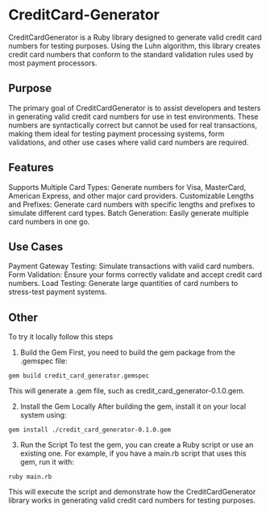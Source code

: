 # CreditCard-Generator
CreditCardGenerator is a Ruby library designed to generate valid credit card numbers for testing purposes. Using the Luhn algorithm, this library creates credit card numbers that conform to the standard validation rules used by most payment processors.

## Purpose
The primary goal of CreditCardGenerator is to assist developers and testers in generating valid credit card numbers for use in test environments. These numbers are syntactically correct but cannot be used for real transactions, making them ideal for testing payment processing systems, form validations, and other use cases where valid card numbers are required.

## Features
Supports Multiple Card Types: Generate numbers for Visa, MasterCard, American Express, and other major card providers.
Customizable Lengths and Prefixes: Generate card numbers with specific lengths and prefixes to simulate different card types.
Batch Generation: Easily generate multiple card numbers in one go.

## Use Cases
Payment Gateway Testing: Simulate transactions with valid card numbers.
Form Validation: Ensure your forms correctly validate and accept credit card numbers.
Load Testing: Generate large quantities of card numbers to stress-test payment systems.

## Other
To try it locally follow this steps

1. Build the Gem
First, you need to build the gem package from the .gemspec file:
```
gem build credit_card_generator.gemspec
```
This will generate a .gem file, such as credit_card_generator-0.1.0.gem.

2. Install the Gem Locally
After building the gem, install it on your local system using:
```
gem install ./credit_card_generator-0.1.0.gem
```
3. Run the Script
To test the gem, you can create a Ruby script or use an existing one. For example, if you have a main.rb script that uses this gem, run it with:
```
ruby main.rb
```
This will execute the script and demonstrate how the CreditCardGenerator library works in generating valid credit card numbers for testing purposes.